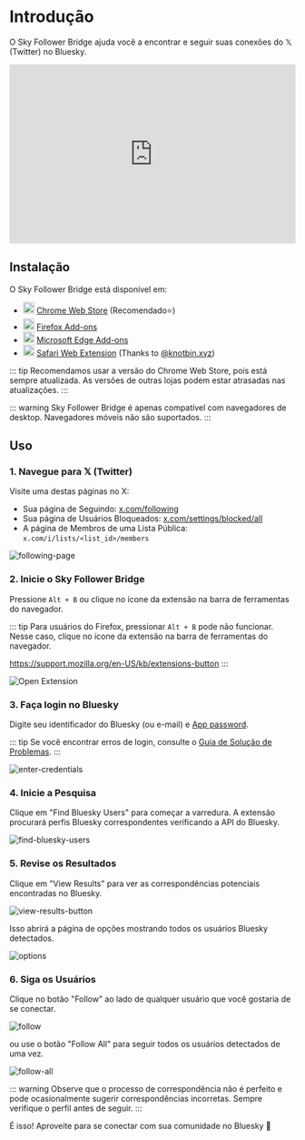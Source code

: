 # Introdução

O Sky Follower Bridge ajuda você a encontrar e seguir suas conexões do 𝕏 (Twitter) no Bluesky.

<iframe width="100%" height="315" src="https://www.youtube.com/embed/pVqoDv-1uac?si=jKDFFcKQXh61jBdL" title="YouTube video player" frameborder="0" allow="accelerometer; autoplay; clipboard-write; encrypted-media; gyroscope; picture-in-picture; web-share" referrerpolicy="strict-origin-when-cross-origin" allowfullscreen></iframe>


## Instalação

O Sky Follower Bridge está disponível em:

<ul class="install-list">
  <li>
    <img src="/images/icon-chrome.svg" width="20" height="20">
    <a href="https://chrome.google.com/webstore/detail/sky-follower-bridge/behhbpbpmailcnfbjagknjngnfdojpko">Chrome Web Store</a> (Recomendado⭐)
  </li>
  <li>
    <img src="/images/icon-firefox.svg" width="20" height="20">
    <a href="https://addons.mozilla.org/en-US/firefox/addon/sky-follower-bridge/">Firefox Add-ons</a>
  </li>
  <li>
    <img src="/images/icon-edge.svg" width="20" height="20">
    <a href="https://microsoftedge.microsoft.com/addons/detail/sky-follower-bridge/dpeolmdblhfolkhlhbhlofkkpaojnnbb">Microsoft Edge Add-ons</a>
  </li>
  <li>
    <img src="/images/icon-safari.svg" width="20" height="20">
    <a href="https://apps.apple.com/us/app/sky-follower-bridge/id6738878242?mt=12">Safari Web Extension</a> <span>(Thanks to <a href="https://bsky.app/profile/knotbin.xyz">@knotbin.xyz</a>)</span>
  </li>
</ul>


::: tip
Recomendamos usar a versão do Chrome Web Store, pois está sempre atualizada. As versões de outras lojas podem estar atrasadas nas atualizações.
:::

::: warning
Sky Follower Bridge é apenas compatível com navegadores de desktop. Navegadores móveis não são suportados.
:::

## Uso

### 1. Navegue para 𝕏 (Twitter)

Visite uma destas páginas no X:
- Sua página de Seguindo: [x.com/following](https://x.com/following)
- Sua página de Usuários Bloqueados: [x.com/settings/blocked/all](https://x.com/settings/blocked/all)
- A página de Membros de uma Lista Pública: `x.com/i/lists/<list_id>/members`

![following-page](/images/following-page.png)

### 2. Inicie o Sky Follower Bridge

Pressione `Alt + B` ou clique no ícone da extensão na barra de ferramentas do navegador.

::: tip
Para usuários do Firefox, pressionar `Alt + B` pode não funcionar. Nesse caso, clique no ícone da extensão na barra de ferramentas do navegador.

https://support.mozilla.org/en-US/kb/extensions-button
:::

![Open Extension](/images/open-extension.png)

### 3. Faça login no Bluesky

Digite seu identificador do Bluesky (ou e-mail) e [App password](https://bsky.app/settings/app-passwords).

::: tip
Se você encontrar erros de login, consulte o [Guia de Solução de Problemas](/troubleshooting).
:::

![enter-credentials](/images/enter-credentials.png)

### 4. Inicie a Pesquisa

Clique em "Find Bluesky Users" para começar a varredura. A extensão procurará perfis Bluesky correspondentes verificando a API do Bluesky.

![find-bluesky-users](/images/scan-users.png)

### 5. Revise os Resultados

Clique em "View Results" para ver as correspondências potenciais encontradas no Bluesky.

![view-results-button](/images/click-results.png)

Isso abrirá a página de opções mostrando todos os usuários Bluesky detectados.

![options](/images/options.png)

### 6. Siga os Usuários

Clique no botão "Follow" ao lado de qualquer usuário que você gostaria de se conectar.

![follow](/images/click-follow-btn.png)

ou use o botão "Follow All" para seguir todos os usuários detectados de uma vez.

![follow-all](/images/follow-all-btn.png)

::: warning
Observe que o processo de correspondência não é perfeito e pode ocasionalmente sugerir correspondências incorretas. Sempre verifique o perfil antes de seguir.
:::

É isso! Aproveite para se conectar com sua comunidade no Bluesky 🎉 
